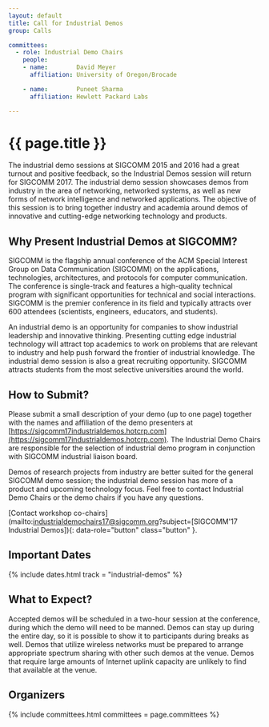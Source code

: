 ```yaml
---
layout: default
title: Call for Industrial Demos
group: Calls

committees:
  - role: Industrial Demo Chairs
    people:
    - name:        David Meyer
      affiliation: University of Oregon/Brocade

    - name:        Puneet Sharma
      affiliation: Hewlett Packard Labs

---
```


# {{ page.title }}

The industrial demo sessions at SIGCOMM 2015 and 2016 had a great turnout and positive feedback, so the Industrial Demos session will return for SIGCOMM 2017. The industrial demo session showcases demos from industry in the area of networking, networked systems, as well as new forms of network intelligence and networked applications. The objective of this session is to bring together industry and academia around demos of innovative and cutting-edge networking technology and products.

## Why Present Industrial Demos at SIGCOMM?

SIGCOMM is the flagship annual conference of the ACM Special Interest Group on Data Communication (SIGCOMM) on the applications, technologies, architectures, and protocols for computer communication. The conference is single-track and features a high-quality technical program with significant opportunities for technical and social interactions. SIGCOMM is the premier conference in its field and typically attracts over 600 attendees (scientists, engineers, educators, and students).

An industrial demo is an opportunity for companies to show industrial leadership and innovative thinking. Presenting cutting edge industrial technology will attract top academics to work on problems that are relevant to industry and help push forward the frontier of industrial knowledge. The industrial demo session is also a great recruiting opportunity. SIGCOMM attracts students from the most selective universities around the world.

## How to Submit?

Please submit a small description of your demo (up to one page) together with the names and affiliation of the demo presenters at [https://sigcomm17industrialdemos.hotcrp.com](https://sigcomm17industrialdemos.hotcrp.com). The Industrial Demo Chairs are responsible for the selection of industrial demo program in conjunction with SIGCOMM industrial liaison board.

Demos of research projects from industry are better suited for the general SIGCOMM demo session; the industrial demo session has more of a product and upcoming technology focus. Feel free to contact Industrial Demo Chairs or the demo chairs if you have any questions.

[Contact workshop co-chairs](mailto:industrialdemochairs17@sigcomm.org?subject=[SIGCOMM'17 Industrial Demos]){: data-role="button" class="button" }.

## <i class="fa fa-calendar"></i> Important Dates

{% include dates.html track = "industrial-demos" %}

## What to Expect?

Accepted demos will be scheduled in a two-hour session at the conference, during which the demo will need to be manned. Demos can stay up during the entire day, so it is possible to show it to participants during breaks as well. Demos that utilize wireless networks must be prepared to arrange appropriate spectrum sharing with other such demos at the venue. Demos that require large amounts of Internet uplink capacity are unlikely to find that available at the venue.

## Organizers

{% include committees.html committees = page.committees %}
